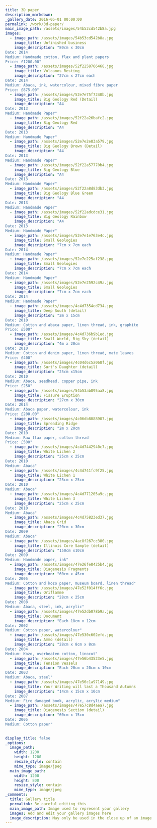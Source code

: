 ```yaml
---
title: 3D paper
description_markdown:
_gallery_date: 2016-05-01 00:00:00
permalink: /work/3d-paper/
main_image_path: /assets/images/54b53cd542b8a.jpg
images:
  - image_path: /assets/images/54b53cd542b8a.jpg
    image_title: Unfinished business
    image_description: "80cm x 30cm
Date: 2014
Medium: Handmade cotton, flax and plant papers
Price: £1200.00"
  - image_path: /assets/images/52f2258766468.jpg
    image_title: Volcanos Resting
    image_description: "27cm x 27cm each
Date: 2014
Medium: Abaca, ink, watercolour, mixed fibre paper
Price: £875.00"
  - image_path: /assets/images/52e7e75f7240b.jpg
    image_title: Big Geology Red (Detail)
    image_description: "A4
Date: 2013
Medium: Handmade Paper"
  - image_path: /assets/images/52f22a26bafc2.jpg
    image_title: Big Geology Red
    image_description: "A4
Date: 2013
Medium: Handmade Paper"
  - image_path: /assets/images/52e7e2e83a579.jpg
    image_title: Big Geology Brown (Detail)
    image_description: "A4
Date: 2013
Medium: Handmade Paper"
  - image_path: /assets/images/52f22a57770b4.jpg
    image_title: Big Geology Blue
    image_description: "A4
Date: 2013
Medium: Handmade Paper"
  - image_path: /assets/images/52f22a8d83db3.jpg
    image_title: Big Geology Blue Green
    image_description: "A4
Date: 2013
Medium: Handmade Paper"
  - image_path: /assets/images/52f22adcdce31.jpg
    image_title: Big Geology Rainbow
    image_description: "A4
Date: 2013
Medium: Handmade Paper"
  - image_path: /assets/images/52e7e1e763e4c.jpg
    image_title: Small Geologies
    image_description: "7cm x 7cm each
Date: 2014
Medium: Handmade Paper"
  - image_path: /assets/images/52e7e225af238.jpg
    image_title: Small Geologies
    image_description: "7cm x 7cm each
Date: 2014
Medium: Handmade Paper"
  - image_path: /assets/images/52e7e2592c49a.jpg
    image_title: Small Geologies
    image_description: "7cm x 7cm each
Date: 2014
Medium: Handmade Paper"
  - image_path: /assets/images/4c4d7354ed734.jpg
    image_title: Deep South (detail)
    image_description: "2m x 15cm
Date: 2010
Medium: Cotton and abaca paper, linen thread, ink, graphite
Price: £500"
  - image_path: /assets/images/4c4d736b9b1ed.jpg
    image_title: Small World, Big Sky (detail)
    image_description: "4m x 20cm
Date: 2010
Medium: Cotton and denim paper, linen thread, mate leaves
Price: £400"
  - image_path: /assets/images/4c04d6c5a068f.jpg
    image_title: Surt's Daughter (detail)
    image_description: "25cm x15cm
Date: 2010
Medium: Abaca, seedhead, copper pipe, ink
Price: £250"
  - image_path: /assets/images/54b53ab895aa8.jpg
    image_title: Fissure Eruption
    image_description: "27cm x 30cm
Date: 2014
Medium: Abaca paper, watercolour, ink
Price: £200.00"
  - image_path: /assets/images/4c06db8088907.jpg
    image_title: Spreading Ridge
    image_description: "2m x 20cm
Date: 2010
Medium: Raw flax paper, cotton thread
Price: £500"
  - image_path: /assets/images/4c4d7442940c7.jpg
    image_title: White Lichen 2
    image_description: "25cm x 25cm
Date: 2010
Medium: Abaca"
  - image_path: /assets/images/4c4d741fc9f25.jpg
    image_title: White Lichen 1
    image_description: "25cm x 25cm
Date: 2010
Medium: Abaca"
  - image_path: /assets/images/4c4d771205a9c.jpg
    image_title: White Lichen 3
    image_description: "25cm x 25cm
Date: 2010
Medium: Abaca"
  - image_path: /assets/images/4c4d75823ed37.jpg
    image_title: Abaca Grid
    image_description: "20cm x 30cm
Date: 2009
Medium: Abaca"
  - image_path: /assets/images/4ac8f267cc380.jpg
    image_title: Illinois Core Sample (detail)
    image_description: "150cm x10cm
Date: 2009
Medium: Handmade paper, ink"
  - image_path: /assets/images/47e26fe8425b4.jpg
    image_title: Diagenesis Fragments
    image_description: "60cm x 45cm
Date: 2005
Medium: Cotton and kozo paper, museum board, linen thread"
  - image_path: /assets/images/47e52f014ff6c.jpg
    image_title: Oriflamme
    image_description: "28cm x 25cm
Date: 2008
Medium: Abaca, steel, ink, acrylic"
  - image_path: /assets/images/47e52db078b9a.jpg
    image_title: Document
    image_description: "Each 18cm x 12cm
Date: 2002
Medium: Cotton paper, watercolour"
  - image_path: /assets/images/47e530c602efd.jpg
    image_title: Ammo (detail)
    image_description: "28cm x 8cm x 8cm
Date: 2004
Medium: Kozo, overbeaten cotton, linocut"
  - image_path: /assets/images/47e56b43523e5.jpg
    image_title: Tension Vessels
    image_description: "Each 20cm x 20cm x 10cm
Date: 2003
Medium: Abaca, steel"
  - image_path: /assets/images/47e56c1a97149.jpg
    image_title: Your Writing will last a Thousand Autumns
    image_description: "14cm x 15cm x 10cm
Date: 2007
Medium: Fire damaged book, acrylic, acrylic medium"
  - image_path: /assets/images/47e57c8d4aea7.jpg
    image_title: Diagenesis Section (detail)
    image_description: "60cm x 15cm
Date: 2005
Medium: Cotton paper"
  

display_title: false
_options:
  image_path:
    width: 1200
    height: 1200
    resize_style: contain
    mime_type: image/jpeg
  main_image_path:
    width: 1200
    height: 800
    resize_style: contain
    mime_type: image/jpeg
_comments:
  title: Gallery title
  permalink: Be careful editing this
  main_image_path: Image used to represent your gallery
  images: Add and edit your gallery images here
  image_description: May only be used in the close up of an image
---
```

